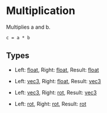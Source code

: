 # Multiplication

Multiplies a and b.

```
c = a * b
```

## Types

- Left: [float](/MdDocs/Types/Float.md), Right: [float](/MdDocs/Types/Float.md), Result: [float](/MdDocs/Types/Float.md)

- Left: [vec3](/MdDocs/Types/Vec3.md), Right: [float](/MdDocs/Types/Float.md), Result: [vec3](/MdDocs/Types/Vec3.md)

- Left: [vec3](/MdDocs/Types/Vec3.md), Right: [rot](/MdDocs/Types/Rot.md), Result: [vec3](/MdDocs/Types/Vec3.md)

- Left: [rot](/MdDocs/Types/Rot.md), Right: [rot](/MdDocs/Types/Rot.md), Result: [rot](/MdDocs/Types/Rot.md)

